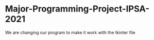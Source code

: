 # Major-Programming-Project-IPSA-2021
We are changing our program to make it work with the tkinter file
